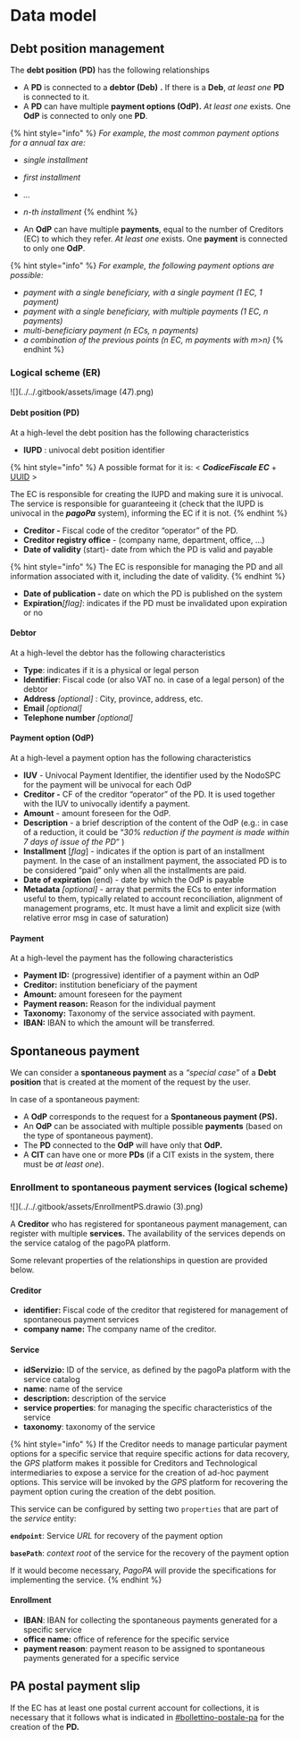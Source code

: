 # Data model

## Debt position management

The **debt position** **(PD)** has the following relationships

* A **PD** is connected to a **debtor (Deb)** **.** If there is a **Deb**, _at least one_ **PD** is connected to it.
* A **PD** can have multiple **payment options (OdP).** _At least one_ exists. One **OdP** is connected to only one **PD**.

{% hint style="info" %} _For example, the most common payment options for a annual tax are:_

* _single installment_

* _first installment_

* _..._

* _n-th installment_ {% endhint %}

* An **OdP** can have multiple **payments**, equal to the number of Creditors (EC) to which they refer. _At least one_ exists. One **payment** is connected to only one **OdP**.

{% hint style="info" %} _For example, the following payment options are possible:_

* _payment with a single beneficiary, with a single payment (1 EC, 1 payment)_
* _payment with a single beneficiary, with multiple payments (1 EC, n payments)_
* _multi-beneficiary payment (n ECs, n payments)_
* _a combination of the previous points (n EC, m payments with m>n)_ {% endhint %}

### Logical scheme (ER)

![](../../.gitbook/assets/image (47).png)

#### Debt position (PD) <a href="#posizione-debitoria-pd" id="posizione-debitoria-pd"></a>

At a high-level the debt position has the following characteristics

* **IUPD** : univocal debt position identifier

{% hint style="info" %} A possible format for it is: < _**CodiceFiscale EC**_ + [UUID](https://tools.ietf.org/html/rfc4122) >

The EC is responsible for creating the IUPD and making sure it is univocal. The service is responsible for guaranteeing it (check that the IUPD is univocal in the _**pagoPa**_ system), informing the EC if it is not. {% endhint %}

* **Creditor -** Fiscal code of the creditor “operator” of the PD.
* **Creditor registry office** - (company name, department, office, …)
* **Date of validity** (start)- date from which the PD is valid and payable

{% hint style="info" %} The EC is responsible for managing the PD and all information associated with it, including the date of validity. {% endhint %}

* **Date of publication -** date on which the PD is published on the system
* **Expiration**_\[flag]_: indicates if the PD must be invalidated upon expiration or no

#### Debtor <a href="#debitore" id="debitore"></a>

At a high-level the debtor has the following characteristics

* **Type**: indicates if it is a physical or legal person
* **Identifier**: Fiscal code (or also VAT no. in case of a legal person) of the debtor
* **Address** _\[optional]_ : City, province, address, etc.
* **Email** _\[optional]_
* **Telephone number** _\[optional]_

#### Payment option (OdP) <a href="#opzione-di-pagamento-odp" id="opzione-di-pagamento-odp"></a>

At a high-level a payment option has the following characteristics

* **IUV** - Univocal Payment Identifier, the identifier used by the NodoSPC for the payment will be univocal for each OdP
* **Creditor -** CF of the creditor “operator” of the PD. It is used together with the IUV to univocally identify a payment.
* **Amount** - amount foreseen for the OdP.
* **Description** - a brief description of the content of the OdP (e.g.: in case of a reduction, it could be “_30% reduction if the payment is made within 7 days of issue of the PD_“ )
* **Installment** \[_flag_] - indicates if the option is part of an installment payment. In the case of an installment payment, the associated PD is to be considered “paid” only when all the installments are paid.
* **Date of expiration** (end) - date by which the OdP is payable
* **Metadata** _\[optional]_ - array that permits the ECs to enter information useful to them, typically related to account reconciliation, alignment of management programs, etc. It must have a limit and explicit size (with relative error msg in case of saturation)

#### Payment <a href="#versamento" id="versamento"></a>

At a high-level the payment has the following characteristics

* **Payment ID:** (progressive) identifier of a payment within an OdP
* **Creditor:** institution beneficiary of the payment
* **Amount:** amount foreseen for the payment
* **Payment reason:** Reason for the individual payment
* **Taxonomy:** Taxonomy of the service associated with payment.
* **IBAN:** IBAN to which the amount will be transferred.

## Spontaneous payment

We can consider a **spontaneous payment** as a  _“special case”_ of a **Debt position** that is created at the moment of the request by the user.

In case of a spontaneous payment:

* A **OdP** corresponds to the request for a **Spontaneous payment (PS).**
* An **OdP** can be associated with multiple possible **payments** (based on the type of spontaneous payment).
* The **PD** connected to the **OdP** will have only that **OdP.**
* A **CIT** can have one or more **PDs** (if a CIT exists in the system, there must be _at least one_).

### Enrollment to spontaneous payment services (logical scheme)

![](../../.gitbook/assets/EnrollmentPS.drawio (3).png)

A **Creditor** who has registered for spontaneous payment management, can register with multiple **services.** The availability of the services depends on the service catalog of the pagoPA platform.

Some relevant properties of the relationships in question are provided below.

#### Creditor

* **identifier:** Fiscal code of the creditor that registered for management of spontaneous payment services
* **company name:** The company name of the creditor.

#### **Service**

* **idServizio:** ID of the service, as defined by the pagoPa platform with the service catalog
* **name**: name of the service
* **description:** description of the service
* **service properties**: for managing the specific characteristics of the service
* **taxonomy**: taxonomy of the service

{% hint style="info" %} If the Creditor needs to manage particular payment options for a specific service that require specific actions for data recovery, the _GPS_ platform makes it possible for Creditors and Technological intermediaries to expose a service for the creation of ad-hoc payment options. This service will be invoked by the _GPS_ platform for recovering the payment option curing the creation of the debt position.

This service can be configured by setting two `properties` that are part of the _service_ entity:  

**`endpoint`**: Service _URL_ for recovery of the payment option

**`basePath`**: _context root_ of the service for the recovery of the payment option

If it would become necessary, _PagoPA_ will provide the specifications for implementing the service. {% endhint %}

#### Enrollment

* **IBAN**: IBAN for collecting the spontaneous payments generated for a specific service
* **office name:** office of reference for the specific service
* **payment reason**: payment reason to be assigned to spontaneous payments generated for a specific service

## PA postal payment slip

If the EC has at least one postal current account for collections, it is necessary that it follows what is indicated in [#bollettino-postale-pa](../../creditor/integration-methods/best-practice.md#bollettino-postale-pa "mention") for the creation of the **PD.** 
